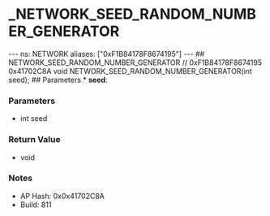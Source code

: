# _NETWORK_SEED_RANDOM_NUMBER_GENERATOR

--- ns: NETWORK aliases: ["0xF1B84178F8674195"] --- ## NETWORK_SEED_RANDOM_NUMBER_GENERATOR  // 0xF1B84178F8674195 0x41702C8A void NETWORK_SEED_RANDOM_NUMBER_GENERATOR(int seed);  ## Parameters * **seed**:

### Parameters
* int seed

### Return Value
* void

### Notes
* AP Hash: 0x0x41702C8A
* Build: 811

